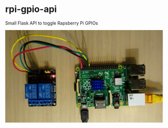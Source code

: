# rpi-gpio-api
Small Flask API to toggle Rapsberry Pi GPIOs

![relay board](./images/relay-board.jpg)